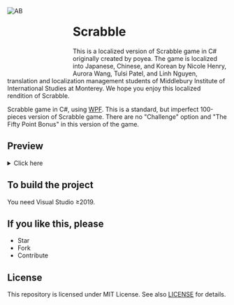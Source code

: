 <img align="left" width="150" height="150" src="https://user-images.githubusercontent.com/24757020/148881544-32550dbc-acb5-4784-b07c-b3d6fe6f089d.png" alt="AB">

# Scrabble

This is a localized version of Scrabble game in C# originally created by poyea. The game is localized into Japanese, Chinese, and Korean by Nicole Henry, Aurora Wang, Tulsi Patel, and Linh Nguyen, translation and localization management students of Middlebury Institute of International Studies at Monterey. We hope you enjoy this localized rendition of Scrabble.

Scrabble game in C#, using <a href="https://en.wikipedia.org/wiki/Windows_Presentation_Foundation">WPF</a>. This is a standard, but imperfect 100-pieces version of Scrabble game. There are no "Challenge" option and "The Fifty Point Bonus" in this version of the game.



## Preview
<details><summary>Click here</summary>
  <p align="center">
    <img src=".preview/home.jpg" alt="home"/>
    <img src=".preview/desktop.jpg" alt="desktop"  />
    <img src=".preview/mobile-and-text.jpg" alt="mobile-and-text" />
    <img src="(https://user-images.githubusercontent.com/115181771/207735601-eb8c823e-6548-4302-8c94-3e69de137d5b.png)" alt="Scrabble-Japanese" />
    <img src="https://user-images.githubusercontent.com/115181771/207735598-1f319583-1a6a-470b-9273-48820c7ba833.png" alt="Scrabble-Korean" />
    <img src="https://user-images.githubusercontent.com/115181771/207735605-4d4a6566-cbf7-46fe-8a20-d9b765bc2b07.png" alt="Scrabble-Chinese" />
    <img src="https://user-images.githubusercontent.com/115181771/207735603-781ea685-8f55-43d0-ba72-7419796dfd77.png" alt="In-Game-Localized" />

  </p>
</details>

## To build the project
You need Visual Studio ≥2019.

## If you like this, please
* Star
* Fork
* Contribute

## License
This repository is licensed under MIT License. See also [LICENSE](LICENSE) for details.
